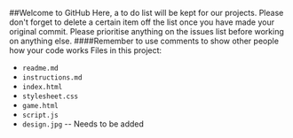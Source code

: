 ##Welcome to GitHub
Here, a to do list will be kept for our projects. Please don't forget to delete a certain item off the list once you have made your original commit.
Please prioritise anything on the issues list before working on anything else.
####Remember to use comments to show other people how your code works
Files in this project:
* `readme.md`
* `instructions.md`
* `index.html`
* `stylesheet.css`
* `game.html`
* `script.js`
* `design.jpg` -- Needs to be added

